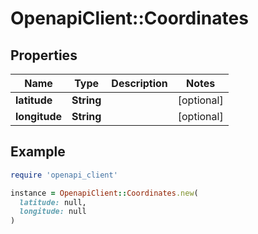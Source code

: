 # OpenapiClient::Coordinates

## Properties

| Name | Type | Description | Notes |
| ---- | ---- | ----------- | ----- |
| **latitude** | **String** |  | [optional] |
| **longitude** | **String** |  | [optional] |

## Example

```ruby
require 'openapi_client'

instance = OpenapiClient::Coordinates.new(
  latitude: null,
  longitude: null
)
```


